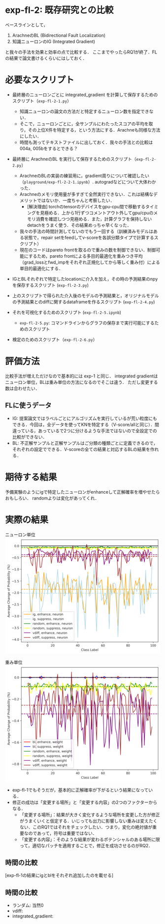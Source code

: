 # exp-fl-2: 既存研究との比較

ベースラインとして，
1. ArachneのBL (Bidirectional Fault Localization)
2. 知識ニューロンのIG (Integrated Gradient)

と我々の手法を効果と効率の点で比較する．
ここまでやったらRQ1が終了．FLの結果で論文書けるくらいにはしておく．

# 必要なスクリプト
- 最終層のニューロンごとに integrated_gradient を計算して保存するためのスクリプト（`exp-fl-2-1.py`）
    - 知識ニューロンの論文の方法だと特定するニューロン数を指定できない．
    - そこで，ニューロンごとに，全サンプルにわたったスコアの平均を取り，その上位X件を特定する，という方法にする．Arachneも同様な方法にしたい．
    - 時間も測ってテキストファイルに出しておく．我々の手法との比較は 004a, 005bをするとできる？

- 最終層に ArachneのBL を実行して保存するためのスクリプト（`exp-fl-2-2.py`）
    - ArachneのBLの実装の練習用に，gradient周りについて確認したい（`playground/exp-fl-2-2-1.ipynb`）. autogradなどについて大体わかった．
    - Arachneのメモリ使用量が多すぎて全然実行できない．これは結構なデメリットではないか．一度ちゃんと考察したい．
        - [解決理由] torchのtensorのデバイスをgpu-cpu間で移動するタイミングを見極める．上から1行ずつコメントアウト外してgpu/cpuのメモリ消費を確認しつつ見極める．また，計算グラフを保持しないdetachをうまく使う．その結果めっちゃ早くなった．
    - 我々の手法の時間計測してないのでもう一回する（訓練済みモデルはある状態で，repair setをfeedしてv-scoreを各誤分類タイプで計算するスクリプト）
    - 現在のコードはpareto frontを取るので重みの数を制御できない．制御可能にするため，pareto frontによる多目的最適化を重みつき平均（grad_lossとfwd_impをそれぞれ正規化してから等しく重み付）による単目的最適化にする．
- IGとBLそれぞれで特定したlocationに介入を加え，その時の予測結果のnpyを保存するスクリプト (`exp-fl-2-3.py`)
- 上のスクリプトで得られた介入後のモデルの予測結果と，オリジナルモデルの予測結果とのdiffに関するdataframeを作るスクリプト (`exp-fl-2-4.py`)
- それを可視化するためのスクリプト (`exp-fl-2-5.ipynb`)
    - `exp-fl-2-5.py`: コマンドラインからグラフの保存まで実行可能にするためのスクリプト
- 検定のためのスクリプト（`exp-fl-2-6.py`）

# 評価方法
比較手法が増えただけなので基本的には exp-1 と同じ．
integrated gradientはニューロン単位，BLは重み単位の方法になるのでそこは違う．
ただし変更する数は合わせたい．

## FLに使うデータ
- IG: 提案論文ではラベルごとにアルゴリズムを実行しているが荒い粒度にもできる．今回は，全データを使ってKNを特定する（V-score/allと同じ）．間違っている，あっているで2つに分けるような手法ではないので全設定での比較ができない．
- BL: 不正解サンプルと正解サンプルはご分類の種類ごとに定義できるので，それぞれの設定でできる．V-scoreの全ての結果と対応するBLの結果を作れる．


# 期待する結果
予備実験のようにigで特定したニューロンがenhanceして正解確率を増やせたらおもしろい．
randomよりは変化があってくれ．

# 実際の結果
ニューロン単位
![alt text](exp-fl-2_c100_proba_diff_neuron.png)

重み単位
![alt text](exp-fl-2_c100_proba_diff_weight.png)

- exp-fl-1でもそうだが，基本的に正解確率が下がるという結果になっている．
- 修正の成功は「変更する場所」と「変更する内容」の2つのファクターからなる．
    - 「変更する場所」：結果が大きく変化するような場所を変更した方が修正がうまくいくと仮定する．いじっても出力に影響しない重みは変えたくない．このRQ1ではそれをチェックしたい．つまり，変化の絶対値が重要なのであって，符号は重要ではない．
    - 「変更する内容」：そのような結果が変わるポテンシャルのある場所に限って，適切なパッチを適用することで，修正を成功させるのがRQ2．

## 時間の比較
[exp-fl-1の結果にigとblをそれぞれ追加したのを載せる]

## 時間の比較
- ランダム: 当然0
- vdiff: 
- integrated_gradient: 